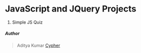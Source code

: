 # JavaScript and JQuery Projects

1. Simple JS Quiz


##### Author
> Aditya Kumar [Cypher](https://github.com/cypher-adi)